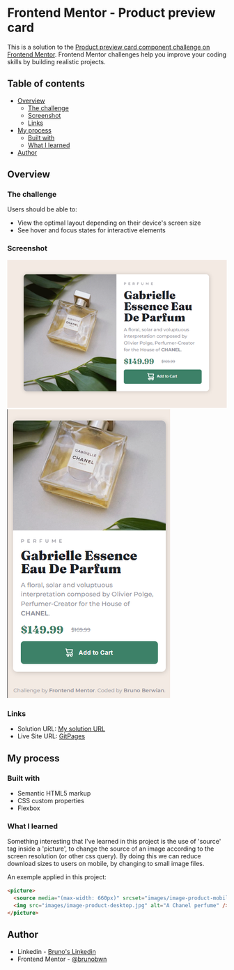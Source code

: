 # Frontend Mentor - Product preview card

This is a solution to the [Product preview card component challenge on Frontend Mentor](https://www.frontendmentor.io/challenges/product-preview-card-component-GO7UmttRfa). Frontend Mentor challenges help you improve your coding skills by building realistic projects.

## Table of contents

- [Overview](#overview)
  - [The challenge](#the-challenge)
  - [Screenshot](#screenshot)
  - [Links](#links)
- [My process](#my-process)
  - [Built with](#built-with)
  - [What I learned](#what-i-learned)
- [Author](#author)

## Overview

### The challenge

Users should be able to:

- View the optimal layout depending on their device's screen size
- See hover and focus states for interactive elements

### Screenshot

![Desktop screenshot](./images/screenshot-preview-desktop.png)
![Mobile screenshot](./images/screenshot-preview-mobile.png)

### Links

- Solution URL: [My solution URL](https://www.frontendmentor.io/challenges/product-preview-card-component-GO7UmttRfa/hub/product-preview-card-simple-htmlcss-solution-i7WsCmwnkZ)
- Live Site URL: [GitPages](https://brunobwn.github.io/product-preview-card/)

## My process

### Built with

- Semantic HTML5 markup
- CSS custom properties
- Flexbox

### What I learned

Something interesting that I've learned in this project is the use of 'source' tag inside a 'picture', to change the source of an image according to the screen resolution (or other css query). By doing this we can reduce download sizes to users on mobile, by changing to small image files.

An exemple applied in this project:

```html
<picture>
  <source media="(max-width: 660px)" srcset="images/image-product-mobile.jpg" />
  <img src="images/image-product-desktop.jpg" alt="A Chanel perfume" />
</picture>
```

## Author

- Linkedin - [Bruno's Linkedin](https://www.linkedin.com/in/brunoberwian/)
- Frontend Mentor - [@brunobwn](https://www.frontendmentor.io/profile/brunobwn)
